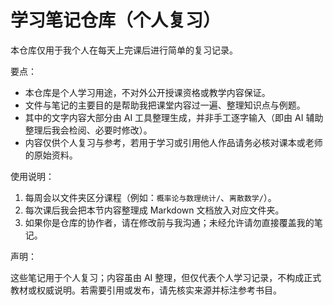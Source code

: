 # 学习笔记仓库（个人复习）

本仓库仅用于我个人在每天上完课后进行简单的复习记录。

要点：

- 本仓库是个人学习用途，不对外公开授课资格或教学内容保证。
- 文件与笔记的主要目的是帮助我把课堂内容过一遍、整理知识点与例题。
- 其中的文字内容大部分由 AI 工具整理生成，并非手工逐字输入（即由 AI 辅助整理后我会检阅、必要时修改）。
- 内容仅供个人复习与参考，若用于学习或引用他人作品请务必核对课本或老师的原始资料。

使用说明：

1. 每周会以文件夹区分课程（例如：`概率论与数理统计/`、`离散数学/`）。
2. 每次课后我会把本节内容整理成 Markdown 文档放入对应文件夹。
3. 如果你是仓库的协作者，请在修改前与我沟通；未经允许请勿直接覆盖我的笔记。

声明：

这些笔记用于个人复习；内容虽由 AI 整理，但仅代表个人学习记录，不构成正式教材或权威说明。若需要引用或发布，请先核实来源并标注参考书目。